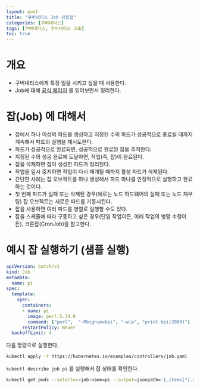 ```yaml
---
layout: post
title: "쿠버네티스 Job 사용법"
categories: [쿠버네티스]
tags: [쿠버네티스, 쿠버네티스 Job]
toc: true
---
```


# 개요
- 쿠버네티스에게 특정 일을 시키고 싶을 때 사용한다. 
- Job에 대해 [공식 페이지](https://kubernetes.io/ko/docs/concepts/workloads/controllers/job/) 를 읽어보면서 정리한다. 

# 잡(Job) 에 대해서
- 잡에서 하나 이상의 파드를 생성하고 지정된 수의 파드가 성공적으로 종료될 때까지 계속해서 파드의 실행을 재시도한다.
- 파드가 성공적으로 완료되면, 성공적으로 완료된 잡을 추적한다. 
- 지정된 수의 성공 완료에 도달하면, 작업(즉, 잡)이 완료된다. 
- 잡을 삭제하면 잡이 생성한 파드가 정리된다.
- 작업을 일시 중지하면 작업이 다시 재개될 때까지 활성 파드가 삭제된다.
- 간단한 사례는 잡 오브젝트를 하나 생성해서 파드 하나를 안정적으로 실행하고 완료하는 것이다. 
- 첫 번째 파드가 실패 또는 삭제된 경우(예로는 노드 하드웨어의 실패 또는 노드 재부팅) 잡 오브젝트는 새로운 파드를 기동시킨다.
- 잡을 사용하면 여러 파드를 병렬로 실행할 수도 있다.
- 잡을 스케줄에 따라 구동하고 싶은 경우(단일 작업이든, 여러 작업의 병렬 수행이든), 크론잡(CronJob)을 참고한다.

# 예시 잡 실행하기 (샘플 실행)

```yaml 
apiVersion: batch/v1
kind: Job
metadata:
  name: pi
spec:
  template:
    spec:
      containers:
      - name: pi
        image: perl:5.34.0
        command: ["perl",  "-Mbignum=bpi", "-wle", "print bpi(2000)"]
      restartPolicy: Never
  backoffLimit: 4
```

다음 명령으로 실행한다. 
```sh
kubectl apply -f https://kubernetes.io/examples/controllers/job.yaml
```

`kubectl describe job pi` 를 실행해서 잡 상태를 확인한다. 

```sh 
kubectl get pods --selector=job-name=pi --output=jsonpath='{.items[*].metadata.name}'
```